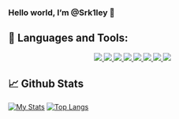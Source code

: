 ### Hello world, I’m @Srk1ley 👋

## 🚀 Languages and Tools:

<p align="center"> 
    <a href="https://www.w3.org/html/" target="_blank"> <img src="https://imgur.com/bM2HZti.png"/> </a> 
    <a href="https://www.w3schools.com/css/" target="_blank"> <img src="https://imgur.com/kzDlP7k.png"/> </a>
    <a href="https://www.lua.org/" target="_blank"> <img src="https://imgur.com/nHPsWeZ.png"/> </a>
    <a href="https://www.mysql.com/" target="_blank"> <img src="https://imgur.com/LbrpmU6.png"/> </a>
    <a href="https://git-scm.com/" target="_blank"> <img src="https://imgur.com/MVOdqub.png"/> </a> 
    <a href="https://code.visualstudio.com/" target="_blank"> <img src="https://i.imgur.com/MflEq5a.png"/> </a>
    <a href="https://azure.microsoft.com/en-us/products/devops/" target="_blank"> <img src="https://i.imgur.com/zDhbbHq.png"/> </a>
    <a href="https://www.bugzilla.org/" target="_blank"> <img src="https://i.imgur.com/UgvIUpG.png"/> </a>
</p>

## 📈 Github Stats

[![My Stats](https://github-readme-stats.vercel.app/api?username=Srk1ley&theme=dark&show_icons=true)](https://github.com/anuraghazra/github-readme-stats)
[![Top Langs](https://github-readme-stats.vercel.app/api/top-langs/?username=Srk1ley&theme=dark&layout=compact&show_icons=true)](https://github.com/anuraghazra/github-readme-stats)
